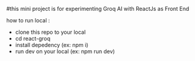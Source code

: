 #this mini project is for experimenting Groq AI with ReactJs as Front End

how to run local :
- clone this repo to your local
- cd react-groq
- install depedency (ex: npm i)
- run dev on your local (ex: npm run dev)
